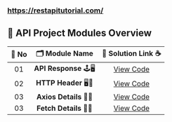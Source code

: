 ### https://restapitutorial.com/

## 🧩 API Project Modules Overview

| 🔢 **No** | 🗂️ **Module Name**                | 🔗 **Solution Link** ☕ |
|:--------:|:----------------------------------:|:----------------------:|
| 01       | **API Response** 🕹️🖥️                  | [View Code](https://github.com/Sangram03/Hackthons-Ideas-used/blob/main/Backend/API/ResponeInDetails.md) |
| 02       | **HTTP Header** 🖥️🔏                   | [View Code](https://github.com/Sangram03/Hackthons-Ideas-used/blob/main/Backend/API/HTTPheader.md) |
| 03       | **Axios Details** 🎯🧩                 | [View Code](https://github.com/Sangram03/Hackthons-Ideas-used/blob/main/Backend/API/AxiosDetails.md) |
| 03       | **Fetch Details** 🎯🧩                 | [View Code](https://github.com/Sangram03/Hackthons-Ideas-used/blob/main/Backend/API/FetchUser.md) |



